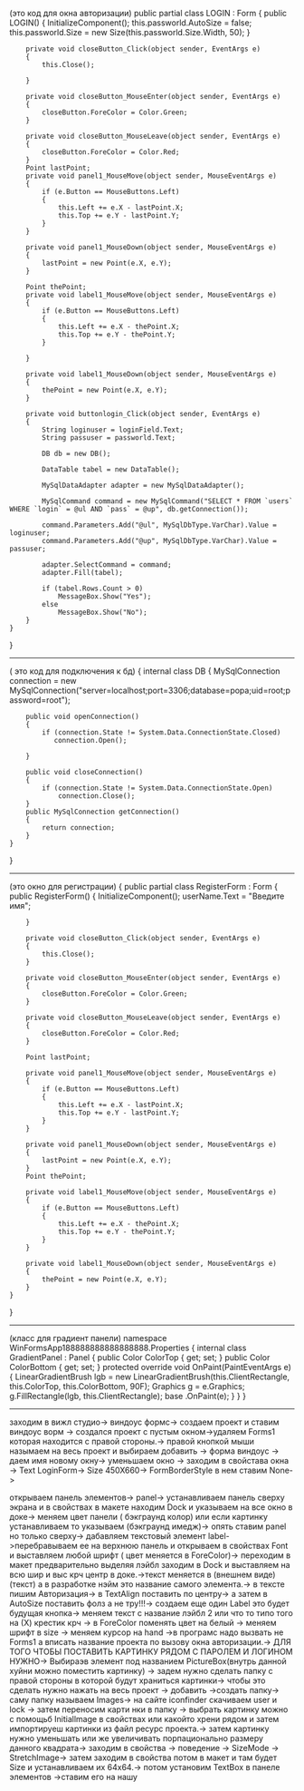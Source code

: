 (это код для окна авторизации)
    public partial class LOGIN : Form
    {
        public LOGIN()
        {
            InitializeComponent();
            this.passworld.AutoSize = false;
            this.passworld.Size = new Size(this.passworld.Size.Width, 50);
        }

        private void closeButton_Click(object sender, EventArgs e)
        {
            this.Close();

        }

        private void closeButton_MouseEnter(object sender, EventArgs e)
        {
            closeButton.ForeColor = Color.Green;
        }

        private void closeButton_MouseLeave(object sender, EventArgs e)
        {
            closeButton.ForeColor = Color.Red;
        }
        Point lastPoint;
        private void panel1_MouseMove(object sender, MouseEventArgs e)
        {
            if (e.Button == MouseButtons.Left)
            {
                this.Left += e.X - lastPoint.X;
                this.Top += e.Y - lastPoint.Y;
            }
        }

        private void panel1_MouseDown(object sender, MouseEventArgs e)
        {
            lastPoint = new Point(e.X, e.Y);
        }

        Point thePoint;
        private void label1_MouseMove(object sender, MouseEventArgs e)
        {
            if (e.Button == MouseButtons.Left)
            {
                this.Left += e.X - thePoint.X;
                this.Top += e.Y - thePoint.Y;
            }

        }

        private void label1_MouseDown(object sender, MouseEventArgs e)
        {
            thePoint = new Point(e.X, e.Y);
        }

        private void buttonlogin_Click(object sender, EventArgs e)
        {
            String loginuser = loginField.Text;
            String passuser = passworld.Text;

            DB db = new DB();

            DataTable tabel = new DataTable();

            MySqlDataAdapter adapter = new MySqlDataAdapter();

            MySqlCommand command = new MySqlCommand("SELECT * FROM `users` WHERE `login` = @ul AND `pass` = @up", db.getConnection());

            command.Parameters.Add("@ul", MySqlDbType.VarChar).Value = loginuser;
            command.Parameters.Add("@up", MySqlDbType.VarChar).Value = passuser;

            adapter.SelectCommand = command; 
            adapter.Fill(tabel);

            if (tabel.Rows.Count > 0)
                MessageBox.Show("Yes");
            else
                MessageBox.Show("No");
        }
    }
}
________________________________________________________________________________
( это код для подключения к бд)
{
    internal class DB
    {
        MySqlConnection connection = new MySqlConnection("server=localhost;port=3306;database=popa;uid=root;password=root");

        public void openConnection()
        {
            if (connection.State != System.Data.ConnectionState.Closed)
               connection.Open();
            
        }

        public void closeConnection()
        {
            if (connection.State != System.Data.ConnectionState.Open)
                connection.Close();
        }
        public MySqlConnection getConnection()
        {
            return connection;
        }
    }
}
________________________________________________________________________
(это окно для регистрации)
{
    public partial class RegisterForm : Form
    {
        public RegisterForm()
        {
            InitializeComponent();
            userName.Text = "Введите имя";

        }

        private void closeButton_Click(object sender, EventArgs e)
        {
            this.Close();
        }

        private void closeButton_MouseEnter(object sender, EventArgs e)
        {
            closeButton.ForeColor = Color.Green;
        }

        private void closeButton_MouseLeave(object sender, EventArgs e)
        {
            closeButton.ForeColor = Color.Red;
        }

        Point lastPoint;

        private void panel1_MouseMove(object sender, MouseEventArgs e)
        {
            if (e.Button == MouseButtons.Left)
            {
                this.Left += e.X - lastPoint.X;
                this.Top += e.Y - lastPoint.Y;
            }
        }

        private void panel1_MouseDown(object sender, MouseEventArgs e)
        {
            lastPoint = new Point(e.X, e.Y);
        }
        Point thePoint;

        private void label1_MouseMove(object sender, MouseEventArgs e)
        {
            if (e.Button == MouseButtons.Left)
            {
                this.Left += e.X - thePoint.X;
                this.Top += e.Y - thePoint.Y;
            }
        }

        private void label1_MouseDown(object sender, MouseEventArgs e)
        {
            thePoint = new Point(e.X, e.Y);
        }
    }
}
______________________________________________________________________________
(класс для градиент панели)
namespace WinFormsApp188888888888888888.Properties
{
    internal class GradientPanel : Panel
    {
        public Color ColorTop { get; set; }
        public Color ColorBottom { get; set; }
        protected override void OnPaint(PaintEventArgs e)
        {
            LinearGradientBrush lgb = new LinearGradientBrush(this.ClientRectangle, this.ColorTop, this.ColorBottom, 90F);
            Graphics g = e.Graphics;
            g.FillRectangle(lgb, this.ClientRectangle);
            base .OnPaint(e);
        }
    }
}
____________________________________________________________________________________
заходим в вижл студио-> виндоус формс-> создаем проект и ставим виндоус ворм -> создался проект с пустым окном->удаляем Forms1 которая находится с правой стороны.-> правой кнопкой мыши назымаем на весь проект и выбираем добавить -> форма виндоус -> даем имя новому окну->  уменьшаем окно -> заходим в свойстава окна -> Text LoginForm-> Size 450X660-> FormBorderStyle в нем ставим None->


открываем панель элементов-> panel-> устанавливаем панель сверху экрана и в свойствах в макете находим Dock и указываем на все окно в доке-> меняем цвет панели ( бэкграунд колор) или если картинку устанавливаем то указываем (бэкграунд имедж)-> опять ставим panel но только сверху-> дабавляем текстовый элемент label->перебравываем ее на верхнюю панель и открываем в свойствах Font и выставляем любой шрифт ( цвет меняется в ForeColor)-> переходим в макет предварительно выделяя лэйбл заходим в Dock и выставляем на всю шир и выс крч центр в доке.->текст меняется  в (внешнем виде) (текст) а в разработке нэйм это название самого элемента.-> в тексте пишим Авторизация-> в TextAlign поставить по центру-> а затем в AutoSize поставить фолз а не тру!!!-> создаем еще один Label это будет будущая кнопка-> меняем текст с название лэйбл 2 или что то типо того на (Х) крестик крч -> в ForeColor поменять цвет на белый -> меняем шрифт в size -> меняем курсор на hand ->в програмс надо вызвать не Forms1 а вписать название проекта по вызову окна авторизации.-> ДЛЯ ТОГО ЧТОБЫ ПОСТАВИТЬ КАРТИНКУ РЯДОМ С ПАРОЛЕМ И ЛОГИНОМ НУЖНО-> Выбираэв элемент под названием PictureBox(внутрь данной хуйни можно поместить картинку) -> задем нужно сделать папку с правой стороны в которой будут храниться картинки-> чтобы это сделать нужно нажать на весь проект -> добавить ->создать папку-> саму папку называем Images-> на сайте iconfinder скачиваем user и lock -> затем переносим карти нки в папку ->  выбрать картинку можно с помощьб Initiallmage в свойствах или какойто хрени рядом и затем импортируеш картинки из файл ресурс проекта.-> затем картинку нужно уменьшать или же увеличивать порпационально размеру данного квадрата-> заходим в свойства -> поведение -> SizeMode -> StretchImage-> затем заходим в свойства потом в макет и там будет Size и устанавливаем их 64х64.-> потом установим TextBox в панеле элементов ->ставим его на нашу 

